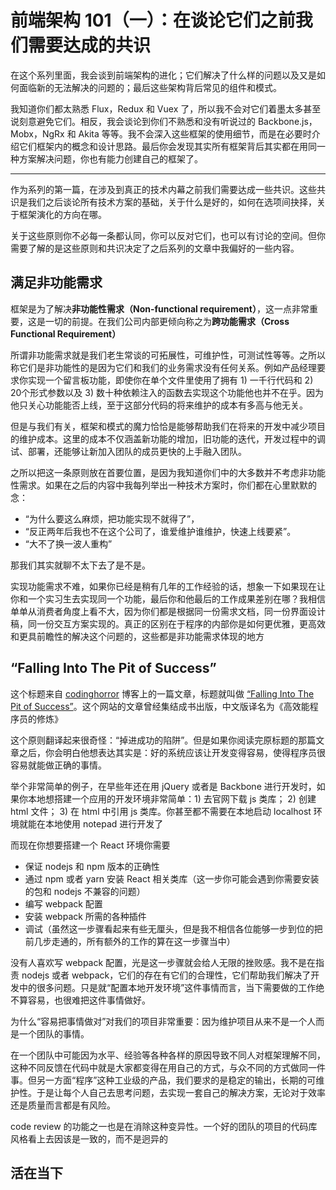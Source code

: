 # 前端架构 101（一）：在谈论它们之前我们需要达成的共识

在这个系列里面，我会谈到前端架构的进化；它们解决了什么样的问题以及又是如何面临新的无法解决的问题的；最后这些架构背后常见的组件和模式。 

我知道你们都太熟悉 Flux，Redux 和 Vuex 了，所以我不会对它们着墨太多甚至说刻意避免它们。相反，我会谈论到你们不熟悉和没有听说过的 Backbone.js，Mobx，NgRx 和 Akita 等等。我不会深入这些框架的使用细节，而是在必要时介绍它们框架内的概念和设计思路。最后你会发现其实所有框架背后其实都在用同一种方案解决问题，你也有能力创建自己的框架了。

---

作为系列的第一篇，在涉及到真正的技术内幕之前我们需要达成一些共识。这些共识是我们之后谈论所有技术方案的基础，关于什么是好的，如何在选项间抉择，关于框架演化的方向在哪。

关于这些原则你不必每一条都认同，你可以反对它们，也可以有讨论的空间。但你需要了解的是这些原则和共识决定了之后系列的文章中我偏好的一些内容。

## 满足非功能需求

框架是为了解决**非功能性需求（Non-functional requirement）**，这一点非常重要，这是一切的前提。在我们公司内部更倾向称之为**跨功能需求（Cross Functional Requirement）**

所谓非功能需求就是我们老生常谈的可拓展性，可维护性，可测试性等等。之所以称它们是非功能性的是因为它们和我们的业务需求没有任何关系。例如产品经理要求你实现一个留言板功能，即使你在单个文件里使用了拥有 1) 一千行代码和 2) 20个形式参数以及 3) 数十种依赖注入的函数去实现这个功能他也并不在乎。因为他只关心功能能否上线，至于这部分代码的将来维护的成本有多高与他无关。

但是与我们有关，框架和模式的魔力恰恰是能够帮助我们在将来的开发中减少项目的维护成本。这里的成本不仅涵盖新功能的增加，旧功能的迭代，开发过程中的调试、部署，还能够让新加入团队的成员更快的上手融入团队。

之所以把这一条原则放在首要位置，是因为我知道你们中的大多数并不考虑非功能性需求。如果在之后的内容中我每列举出一种技术方案时，你们都在心里默默的念：

- “为什么要这么麻烦，把功能实现不就得了”，
- “反正两年后我也不在这个公司了，谁爱维护谁维护，快速上线要紧”。
- “大不了换一波人重构”

那我们其实就聊不太下去了是不是。

实现功能需求不难，如果你已经是稍有几年的工作经验的话，想象一下如果现在让你和一个实习生去实现同一个功能，最后你和他最后的工作成果差别在哪？我相信单单从消费者角度上看不大，因为你们都是根据同一份需求文档，同一份界面设计稿，同一份交互方案实现的。真正的区别在于程序的内部你是如何更优雅，更高效和更具前瞻性的解决这个问题的，这些都是非功能需求体现的地方

## “Falling Into The Pit of Success”

这个标题来自 [codinghorror](https://blog.codinghorror.com/) 博客上的一篇文章，标题就叫做 [“Falling Into The Pit of Success”](https://blog.codinghorror.com/falling-into-the-pit-of-success/)。这个网站的文章曾经集结成书出版，中文版译名为《高效能程序员的修炼》

这个原则翻译起来很奇怪：“掉进成功的陷阱”。但是如果你阅读完原标题的那篇文章之后，你会明白他想表达其实是：好的系统应该让开发变得容易，使得程序员很容易就能做正确的事情。

举个非常简单的例子，在早些年还在用 jQuery 或者是 Backbone 进行开发时，如果你本地想搭建一个应用的开发环境非常简单：1) 去官网下载 js 类库； 2) 创建 html 文件； 3) 在 html 中引用 js 类库。你甚至都不需要在本地启动 localhost 环境就能在本地使用 notepad 进行开发了

而现在你想要搭建一个 React 环境你需要

- 保证 nodejs 和 npm 版本的正确性
- 通过 npm 或者 yarn 安装 React 相关类库（这一步你可能会遇到你需要安装的包和 nodejs 不兼容的问题）
- 编写 webpack 配置
- 安装 webpack 所需的各种插件
- 调试（虽然这一步骤看起来有些无厘头，但是我不相信各位能够一步到位的把前几步走通的，所有额外的工作的算在这一步骤当中）

没有人喜欢写 webpack 配置，光是这一步骤就会给人无限的挫败感。我不是在指责 nodejs 或者 webpack，它们的存在有它们的合理性，它们帮助我们解决了开发中的很多问题。只是就“配置本地开发环境”这件事情而言，当下需要做的工作绝不算容易，也很难把这件事情做好。

为什么“容易把事情做对”对我们的项目非常重要：因为维护项目从来不是一个人而是一个团队的事情。

在一个团队中可能因为水平、经验等各种各样的原因导致不同人对框架理解不同，这种不同反馈在代码中就是大家都变得在用自己的方式，与众不同的方式做同一件事。但另一方面“程序”这种工业级的产品，我们要求的是稳定的输出，长期的可维护性。于是让每个人自己去思考问题，去实现一套自己的解决方案，无论对于效率还是质量而言都是有风险。

code review 的功能之一也是在消除这种变异性。一个好的团队的项目的代码库风格看上去因该是一致的，而不是迥异的

## 活在当下



